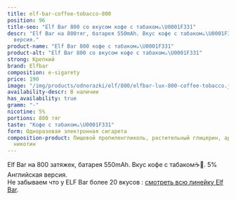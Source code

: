 ```yaml
---
title: elf-bar-coffee-tobacco-800
position: 96
title-seo: "Elf Bar 800 со вкусом кофе с табаком☕️\U0001F331"
descr: "Elf Bar на 800тяг, батарея 550mAh. Вкус кофе с табаком☕️\U0001F331. 5% Английская
  версия."
product-name: "Elf Bar 800 кофе с табаком☕️\U0001F331"
product-alt: "Elf Bar 800 со вкусом кофе с табаком☕️\U0001F331"
strong: Крепкий
brand: Elfbar
composition: e-sigarety
price: 190
image: "/img/products/odnorazki/elf/800/elfbar-lux-800-coffee-tobacco.jpg"
availability-descr: В наличии
has_availability: true
gramm: "-"
nicotine: 5%
portions: 800 тяг
taste: "Кофе с табаком☕️\U0001F331"
form: Одноразовая электронная сигарета
composition-product: Пищевой пропиленгликоль, растительный глицерин, ароматизатор,
  никотин
---
```


Elf Bar на 800 затяжек, батарея 550mAh. Вкус кофе с табаком☕️🌱. 5% Английская версия.<br>
Не забываем что у ELF Bar более 20 вкусов : [смотреть всю линейку Elf Bar](/elfbar).
